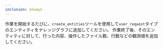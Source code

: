 ```yaml
---
inclusion: always
---
```


作業を開始するたびに、`create_entities`ツールを使用して`user_request`タイプのエンティティをナレッジグラフに追加してください。
作業終了後、そのエンティティに対して、行った内容、操作したファイル数、行数などの観測値を追加してください。